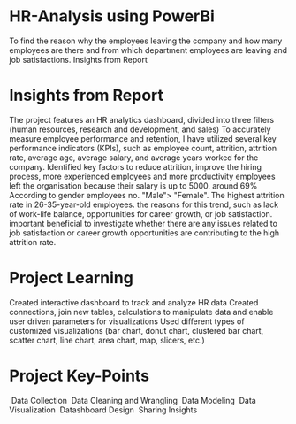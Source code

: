 # HR-Analysis using PowerBi
To find the reason why the employees leaving the company and how many employees are there and from which department employees are leaving and job satisfactions.  Insights from Report

# Insights from Report

﻿The project features an HR analytics dashboard, divided into three filters (human resources, research and development, and sales)
﻿To accurately measure employee performance and retention, I have utilized several key performance indicators (KPIs), such as employee count, attrition, attrition rate, average age, average salary, and average years worked for the company.
﻿Identified key factors to reduce attrition, improve the hiring process, more experienced employees and more productivity
﻿employees left the organisation because their salary is up to 5000. around 69%
﻿According to gender employees no. "Male"> "Female".
﻿The highest attrition rate in 26-35-year-old employees. the reasons for this trend, such as lack of work-life balance, opportunities for career growth, or job satisfaction.
﻿important beneficial to investigate whether there are any issues related to job satisfaction or career growth opportunities are contributing to the high attrition rate.
 
 
 # Project Learning

﻿Created interactive dashboard to track and analyze HR data
﻿Created connections, join new tables, calculations to manipulate data and enable user driven parameters for visualizations
﻿Used different types of customized visualizations (bar chart, donut chart, clustered bar chart, scatter chart, line chart, area chart, map, slicers, etc.)

# Project Key-Points
﻿ Data Collection
﻿ Data Cleaning and Wrangling
﻿ Data Modeling
﻿ Data Visualization
﻿ Datashboard Design
﻿ Sharing Insights

